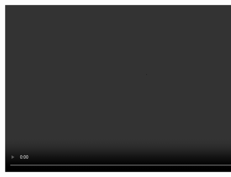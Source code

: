 <video id=example-video width=900 height=540 class="video-js vjs-default-skin" controls>
  <source
     src="https://video-dev.github.io/streams/x36xhzz/x36xhzz.m3u8"
     type="application/x-mpegURL">
</video>
<script src="https://docs.vnclouds.co/js/video.js"></script>
<script src="https://docs.vnclouds.co/videojs.hlsjs.js"></script>
<script>
var player = videojs('example-video');
player.play();
</script
